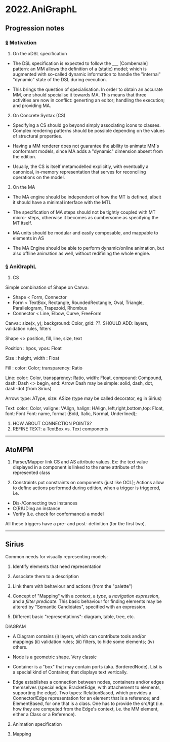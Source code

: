 # 2022.AniGraphL

## Progression notes

### § Motivation

1. On the xDSL specification

- The DSL specification is expected to follow the ___ [Combemale] pattern: an MM
allows the definition of a (static) model; which is augmented with so-called
dynamic information to handle the "internal" "dynamic" state of the DSL during
execution.

- This brings the question of specialisation. In order to obtain an accurate MM,
one should specialise it towards MA. This means that three activities are now in
conflict: generting an editor; handling the execution; and providing MA.


2. On Concrete Syntax (CS)

- Specifying a CS should go beyond simply associating icons to classes. Complex
rendering patterns should be possible depending on the values of structural
properties.

- Having a MM renderer does not guarantee the ability to animate MM's conformant
models, since MA adds a "dynamic" dimension absent from the edition.

- Usually, the CS is itself metamodelled explicitly, with eventually a
canonical, in-memory representation that serves for reconciling operations on
the model.

3. On the MA

- The MA engine should be independent of how the MT is defined, albeit it should
have a minimal interface with the MTL

- The specification of MA steps should not be tightly coupled with MT micro-
steps, otherwise it becomes as cumbersome as specifying the MT itself.

- MA units should be modular and easily composable, and mappable to elements in
AS

- The MA Engine should be able to perform dynamic/online animation, but also
offline animation as well, without redifining the whole engine.

### § AniGraphL

1. CS

Simple combination of Shape on Canva:

- Shape < Form, Connector
- Form < TextBox, Rectangle, RoundedRectangle, Oval, Triangle, Parallelogram, Trapezoid, Rhombus
- Connector < Line, Elbow, Curve, FreeForm

Canva:: size(x, y); background: Color, grid: ??. SHOULD ADD: layers, validation rules, filters

Shape <> position, fill, line, size, text

Position : hpos, vpos: Float

Size : height, width : Float

Fill : color: Color; transparency: Ratio

Line: color: Color, transparency: Ratio, width: Float, compound: Compound, dash: Dash
<> begin, end: Arrow
Dash may be simple: solid, dash, dot, dash-dot (from Sirius)

Arrow: type: AType, size: ASize
(type may be called decorator, eg in Sirius)

Text: color: Color, valigne: VAlign, halign: HAlign, left,right,bottom,top: Float, font: Font
Font: name, format (Bold, Italic, Normal, Underlined); 




1. HOW ABOUT CONNECTION POINTS?
2. REFINE TEXT: a TextBox vs. Text components


-------------------
AtoMPM
-------------------

1. Parser/Mapper link CS and AS attribute values. Ex: the text value displayed
in a component is linked to the name attribute of the represented class

2. Constraints put constraints on components (just like OCL); Actions allow to
define actions performed during edition, when a trigger is triggered, i.e.

- Dis-/Connecting two instances
- C(R)UDing an instance
- Verify (i.e. check for conformance) a model

All these triggers have a pre- and post- definition (for the first two).


-------------------
Sirius
-------------------

Common needs for visually representing models:

1. Identify elements that need representation
2. Associate them to a description
3. Link them with behaviour and actions (from the "palette")

1. Concept of "Mapping" with a *context*, a *type*, a *navigation expression*,
and a *filter predicate*. This basic behaviour for finding elements may be
altered by "Semantic Candidates", specified with an expression.

2. Different basic "representations": diagram, table, tree, etc.

DIAGRAM

- A Diagram contains (i) layers, which can contribute tools and/or mappings (ii) validation rules; (iii)
filters, to hide some elements; (iv) others.
 
- Node is a geometric shape. Very classic

- Container is a "box" that may contain ports (aka. BorderedNode). List is a
special kind of Container, that displays text vertically.

- Edge establishes a connection between nodes, containers and/or edges
themselves (special edge: BracketEdge, with attachement to elements, supporting
the edge). Two types: RelationBased, which provides a Connector/Edge
representation for an element that is a reference; and ElementBased, for one
that is a class. 
One has to provide the src/tgt (i.e. how they are computed from the Edge's
context, i.e. the MM element, either a Class or a Reference).






2. Animation specification

3. Mapping

### 
